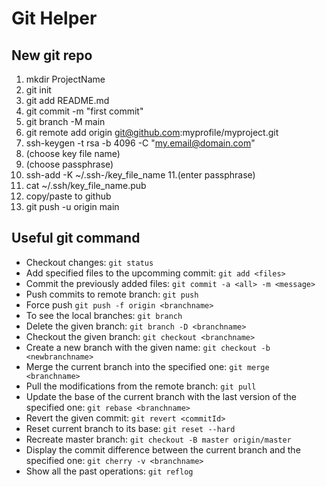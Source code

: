 # Git Helper
## New git repo
1. mkdir ProjectName
2. git init
3. git add README.md
4. git commit -m "first commit"
5. git branch -M main
6. git remote add origin git@github.com:myprofile/myproject.git
7. ssh-keygen -t rsa -b 4096 -C "my.email@domain.com"
8. (choose key file name)
9. (choose passphrase)
10. ssh-add -K ~/.ssh-/key_file_name
11.(enter passphrase)
12. cat ~/.ssh/key_file_name.pub
13. copy/paste to github
14. git push -u origin main

## Useful git command
- Checkout changes: `git status`
- Add specified files to the upcomming commit: `git add <files>`
- Commit the previously added files: `git commit -a <all> -m <message>`
- Push commits to remote branch: `git push`
- Force push `git push -f origin <branchname>`
- To see the local branches: `git branch`
- Delete the given branch: `git branch -D <branchname>`
- Checkout the given branch: `git checkout <branchname>`
- Create a new branch with the given name: `git checkout -b <newbranchname>`
- Merge the current branch into the specified one: `git merge <branchname>`
- Pull the modifications from the remote branch: `git pull`
- Update the base of the current branch with the last version of the specified one: `git rebase <branchname>`
- Revert the given commit: `git revert <commitId>`
- Reset current branch to its base: `git reset --hard`
- Recreate master branch: `git checkout -B master origin/master`
- Display the commit difference between the current branch and the specified one: `git cherry -v <branchname>`
- Show all the past operations: `git reflog`
